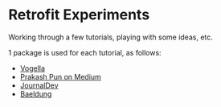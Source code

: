 # Retrofit Experiments

Working through a few tutorials, playing with some ideas, etc.

1 package is used for each tutorial, as follows:

* [Vogella](https://www.vogella.com/tutorials/Retrofit/article.html)
* [Prakash Pun on Medium](https://medium.com/@prakash_pun/retrofit-a-simple-android-tutorial-48437e4e5a23)
* [JournalDev](https://www.journaldev.com/13639/retrofit-android-example-tutorial)
* [Baeldung](https://www.baeldung.com/retrofit)